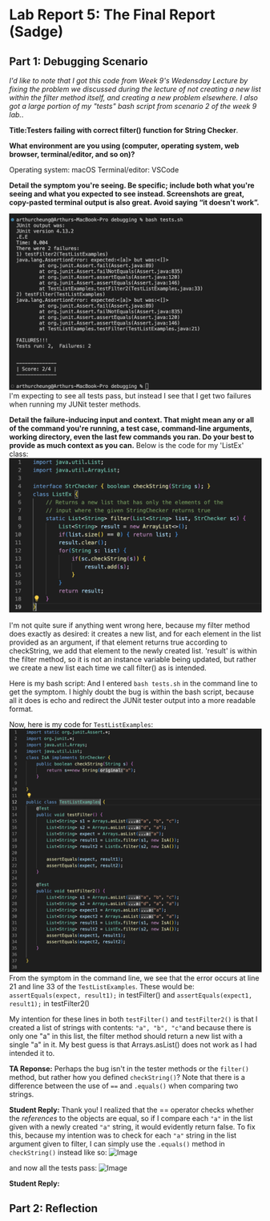 # Lab Report 5: The Final Report (Sadge)
## Part 1: Debugging Scenario
*I'd like to note that I got this code from Week 9's Wedensday Lecture by fixing the problem we discussed during the lecture of not creating a new list within the filter method itself, and creating a new problem elsewhere. I also got a large portion of my "tests" bash script from scenario 2 of the week 9 lab.*. 

**Title:Testers failing with correct filter() function for String Checker**. 

**What environment are you using (computer, operating system, web browser, terminal/editor, and so on)?**

Operating system: macOS
Terminal/editor: VSCode


**Detail the symptom you're seeing. Be specific; include both what you're seeing and what you expected to see instead. Screenshots are great, copy-pasted terminal output is also great. Avoid saying “it doesn't work”.**

![Image](symptom.png)
I'm expecting to see all tests pass, but instead I see that I get two failures when running my JUNit tester methods.


**Detail the failure-inducing input and context. That might mean any or all of the command you're running, a test case, command-line arguments, working directory, even the last few commands you ran. Do your best to provide as much context as you can.**
Below is the code for my 'ListEx' class: 
![Image](ListEx.png)

I'm not quite sure if anything went wrong here, because my filter method does exactly as desired: it creates a new list, and for each element in the list provided as an argument, if that element returns true according to checkString, we add that element to the newly created list. 'result' is within the filter method, so it is not an instance variable being updated, but rather we create a new list each time we call filter() as is intended.

Here is my bash script:
And I entered `bash tests.sh` in the command line to get the symptom.
I highly doubt the bug is within the bash script, because all it does is echo and redirect the JUNit tester output into a more readable format.

Now, here is my code for `TestListExamples`:
![Image](TestListExamples.png)
From the symptom in the command line, we see that the error occurs at line 21 and line 33 of the `TestListExamples`. These would be:
```assertEquals(expect, result1);``` in testFilter()
and 
```assertEquals(expect1, result1);``` in testFilter2()

My intention for these lines in both `testFilter()` and `testFilter2()` is that I created a list of strings with contents: `"a", "b", "c"`and because there is only one "a" in this list, the filter method should return a new list with a single "a" in it. My best guess is that Arrays.asList() does not work as I had intended it to.

**TA Reponse:**
Perhaps the bug isn't in the tester methods or the `filter()` method, but rather how you defined `checkString()`? Note that there is a difference between the use of `==` and `.equals()` when comparing two strings.

**Student Reply:**
Thank you! I realized that the == operator checks whether the *references* to the objects are equal, so if I compare each `"a"` in the list given with a newly created `"a"` string, it would evidently return false. To fix this, because my intention was to check for each  `"a"` string in the list argument given to filter, I can simply use the `.equals()` method in `checkString()` instead like so:
![Image](Fixed.png)

and now all the tests pass:
![Image](FixedOutput.png)

**Student Reply:**

## Part 2: Reflection
